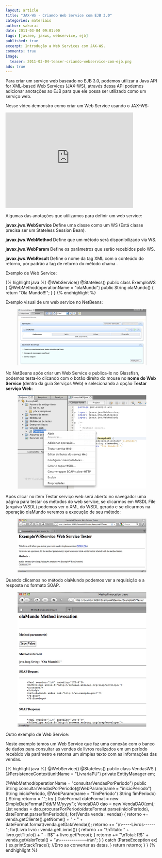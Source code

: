 ```yaml
---
layout: article
title: "JAX-WS - Criando Web Service com EJB 3.0"
categories: materiais
author: sakurai
date: 2011-03-04 09:01:00
tags: [javaee, jaxws, webservice, ejb]
published: true
excerpt: Introdução a Web Services com JAX-WS.
comments: true
image:
  teaser: 2011-03-04-teaser-criando-webservice-com-ejb.png
ads: true
---
```


Para criar um serviço web baseado no EJB 3.0, podemos utilizar a Java API for XML-based Web Services (JAX-WS), através dessa API podemos adicionar anotações ao EJB para que ele possa ser utilizado como um serviço web.

Nesse vídeo demonstro como criar um Web Service usando o JAX-WS:

<iframe width="420" height="315" src="https://www.youtube.com/embed/p2G08MDxCUs" frameborder="0" allowfullscreen></iframe>

Algumas das anotações que utilizamos para definir um web service:

**javax.jws.WebService**
Define uma classe como um WS (Está classe precisa ser um Stateless Session Bean).

**javax.jws.WebMethod**
Define que um método será disponibilizado via WS.

**javax.jws.WebParam**
Define os parâmetros que serão recebidos pelo WS.

**javax.jws.WebResult**
Define o nome da tag XML com o conteúdo do retorno, por padrão a tag de retorno do método chama <return>.

Exemplo de Web Service:

{% highlight java %}
@WebService()
@Stateless()
public class ExemploWS {
  @WebMethod(operationName = "olaMundo")
  public String olaMundo() {
    return "Ola Mundo!!!";
  }
}
{% endhighlight %}

Exemplo visual de um web service no NetBeans:

<figure>
    <a href="/images/2011-03-04-criando-webservice-com-ejb-01.png"><img src="/images/2011-03-04-criando-webservice-com-ejb-01.png" alt="Exemplo visual de Web Services no NetBeans."></a>
</figure>

No NetBeans após criar um Web Service e publica-lo no Glassfish, podemos testa-lo clicando com o botão direito do mouse no **nome do Web Service** (dentro da guia Serviços Web) e selecionando a opção **Testar serviço Web**:

<figure>
    <a href="/images/2011-03-04-criando-webservice-com-ejb-02.png"><img src="/images/2011-03-04-criando-webservice-com-ejb-02.png" alt="Testar Web Service."></a>
</figure>

Após clicar no item Testar serviço web será aberto no navegador uma página para testar os métodos do web service, se clicarmos em WSDL File (arquivo WSDL) podemos ver o XML do WSDL gerado e se clicarmos na operação olaMundo veremos a execução de seu método:

<figure>
    <a href="/images/2011-03-04-criando-webservice-com-ejb-03.png"><img src="/images/2011-03-04-criando-webservice-com-ejb-03.png" alt="Testar Web Service."></a>
</figure>

Quando clicamos no método olaMundo podemos ver a requisição e a resposta no formato SOAP.

<figure>
    <a href="/images/2011-03-04-criando-webservice-com-ejb-04.png"><img src="/images/2011-03-04-criando-webservice-com-ejb-04.png" alt="Testar Web Service."></a>
</figure>

Outro exemplo de Web Service:

Neste exemplo temos um Web Service que faz uma conexão com o banco de dados para consultar as vendes de livros realizados em um período recebido via parâmetro e retorna um simples texto com as informações das vendas.

{% highlight java %}
@WebService()
@Stateless()
public class VendasWS {
  @PersistenceContext(unitName = "LivrariaPU")
  private EntityManager em;

  @WebMethod(operationName = "consultarVendasPorPeriodo")
  public String consultarVendasPorPeriodo(@WebParam(name = "inicioPeriodo") String inicioPeriodo, @WebParam(name = "fimPeriodo") String fimPeriodo) {
    String retorno = "";
    try {
      DateFormat dateFormat = new SimpleDateFormat("dd/MM/yyyy");
      VendaDAO dao = new VendaDAO(em);
      List<Venda> vendas = dao.procurarPorPeriodo(dateFormat.parse(inicioPeriodo), dateFormat.parse(fimPeriodo));
      for(Venda venda : vendas) {
        retorno += venda.getCliente().getNome() + " - " + dateFormat.format(venda.getDataVenda());
        retorno += "\n-----Livros------";
        for(Livro livro : venda.getLivros()) {
          retorno += "\nTitulo: " + livro.getTitulo() + " - R$" + livro.getPreco();
        }
        retorno += "\nTotal: R$" + venda.getValorTotal() + "\n--------------\n\n";
      }
    } catch (ParseException ex) {
      ex.printStackTrace(); //Erro ao converter as datas.
    }
    return retorno;
  }
}
{% endhighlight %}
